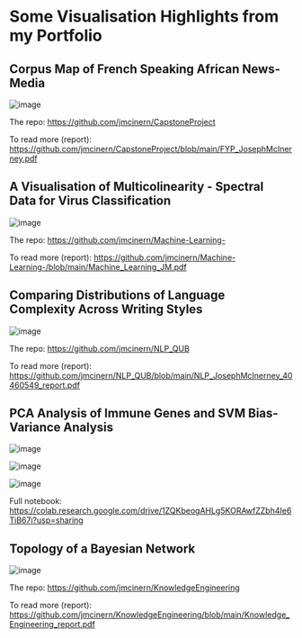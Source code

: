 # Some Visualisation Highlights from my Portfolio
 ## Corpus Map of French Speaking African News-Media
 ![image](https://github.com/user-attachments/assets/63546352-035e-42b2-8b96-f85ccfbe90f9)

 The repo: https://github.com/jmcinern/CapstoneProject
 
 To read more (report): https://github.com/jmcinern/CapstoneProject/blob/main/FYP_JosephMcInerney.pdf
 ## A Visualisation of Multicolinearity - Spectral Data for Virus Classification
 ![image](https://github.com/user-attachments/assets/b8014aa7-bce6-4ce3-8945-ec569c5a065e)

The repo: https://github.com/jmcinern/Machine-Learning- 

To read more (report): https://github.com/jmcinern/Machine-Learning-/blob/main/Machine_Learning_JM.pdf 

## Comparing Distributions of Language Complexity Across Writing Styles

![image](https://github.com/user-attachments/assets/ec8738f8-602e-4fc5-884d-de8b4ee5dc05)

The repo: https://github.com/jmcinern/NLP_QUB

To read more (report): https://github.com/jmcinern/NLP_QUB/blob/main/NLP_JosephMcInerney_40460549_report.pdf

## PCA Analysis of Immune Genes and SVM Bias-Variance Analysis

![image](https://github.com/user-attachments/assets/2b971a7b-54d3-4c93-a61f-993a92f127a7)

![image](https://github.com/user-attachments/assets/ee51607d-123a-438b-b3ec-32754ee8ab84)

![image](https://github.com/user-attachments/assets/b5b51d4c-4481-4625-a349-067b813f4662)

Full notebook: https://colab.research.google.com/drive/1ZQKbeogAHLg5KORAwfZZbh4Ie6TiB67i?usp=sharing

## Topology of a Bayesian Network

![image](https://github.com/user-attachments/assets/6c68bf6c-ffea-4a24-b7d6-b7070234a487)

The repo: https://github.com/jmcinern/KnowledgeEngineering

To read more (report): https://github.com/jmcinern/KnowledgeEngineering/blob/main/Knowledge_Engineering_report.pdf 






